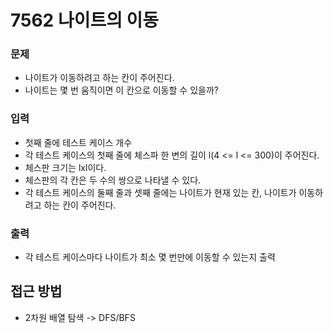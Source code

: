 7562 나이트의 이동
=============
### 문제
* 나이트가 이동하려고 하는 칸이 주어진다.
* 나이트는 몇 번 움직이면 이 칸으로 이동할 수 있을까?
### 입력
* 첫째 줄에 테스트 케이스 개수
* 각 테스트 케이스의 첫째 줄에 체스파 한 변의 길이 l(4 <= l <= 300)이 주어진다.
* 체스판 크기는 lxl이다.
* 체스판의 각 칸은 두 수의 쌍으로 나타낼 수 있다.
* 각 테스트 케이스의 둘째 줄과 셋째 줄에는 나이트가 현재 있는 칸, 나이트가 이동하려고 하는 칸이 주어진다.
### 출력
* 각 테스트 케이스마다 나이트가 최소 몇 번만에 이동할 수 있는지 출력

접근 방법
-------------
* 2차원 배열 탐색 -> DFS/BFS
